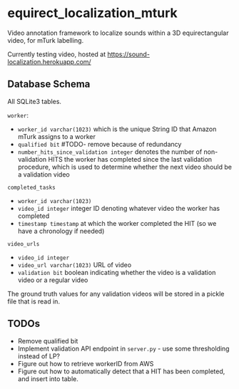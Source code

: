 # equirect_localization_mturk
Video annotation framework to localize sounds within a 3D equirectangular video, for mTurk labelling.

Currently testing video, hosted at https://sound-localization.herokuapp.com/

## Database Schema
All SQLite3 tables. 

`worker`:
* `worker_id varchar(1023)` which is the unique String ID that Amazon mTurk assigns to a worker
* `qualified bit` #TODO- remove because of redundancy
* `number_hits_since_validation integer` denotes the number of non-validation HITS the worker has completed since the last validation procedure, which is used to determine whether the next video should be a validation video 

`completed_tasks`
* `worker_id varchar(1023)` 
* `video_id integer` integer ID denoting whatever video the worker has completed
* `timestamp timestamp` at which the worker completed the HIT (so we have a chronology if needed) 

`video_urls`
* `video_id integer`
* `video_url varchar(1023)` URL of video 
* `validation bit` boolean indicating whether the video is a validation video or a regular video 

The ground truth values for any validation videos will be stored in a pickle file that is read in. 

## TODOs
- Remove qualified bit
- Implement validation API endpoint in `server.py` - use some thresholding instead of LP?
- Figure out how to retrieve workerID from AWS
- Figure out how to automatically detect that a HIT has been completed, and insert into table. 

